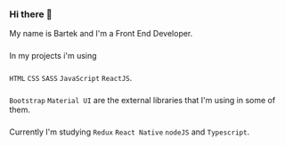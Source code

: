 ### Hi there 👋

My name is Bartek and I'm a Front End Developer.
###
In my projects i'm using 
###
`HTML` `CSS` `SASS` `JavaScript` `ReactJS`.
###
`Bootstrap` `Material UI`
are the external libraries that I'm using in some of them.
###
Currently I'm studying `Redux` `React Native` `nodeJS` and `Typescript`.


<!--
**bartekwawrzkowicz/bartekwawrzkowicz** is a ✨ _special_ ✨ repository because its `README.md` (this file) appears on your GitHub profile.

Here are some ideas to get you started:

- 🔭 I’m currently working on ...
- 🌱 I’m currently learning ...
- 👯 I’m looking to collaborate on ...
- 🤔 I’m looking for help with ...
- 💬 Ask me about ...
- 📫 How to reach me: ...
- 😄 Pronouns: ...
- ⚡ Fun fact: ...
-->
